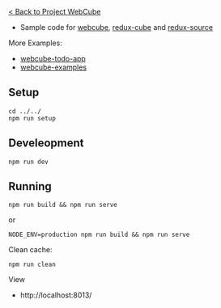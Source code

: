 

[< Back to Project WebCube](https://github.com/dexteryy/Project-WebCube/)

* Sample code for [webcube](https://github.com/dexteryy/Project-WebCube/tree/master/packages/webcube), [redux-cube](https://github.com/dexteryy/Project-WebCube/tree/master/packages/redux-cube) and [redux-source](https://github.com/dexteryy/Project-WebCube/tree/master/packages/redux-source)

More Examples:

* [webcube-todo-app](../webcube-todo-app)
* [webcube-examples](../webcube-examples)

## Setup

```
cd ../../
npm run setup
```

## Develeopment

```
npm run dev
```

## Running

```
npm run build && npm run serve
```

or

```
NODE_ENV=production npm run build && npm run serve
```

Clean cache:

```
npm run clean
```

View

* http://localhost:8013/
